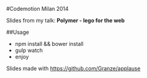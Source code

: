 #Codemotion Milan 2014

Slides from my talk: __Polymer - lego for the web__


##Usage

- npm install && bower install
- gulp watch
- enjoy

Slides made with https://github.com/Granze/applause
